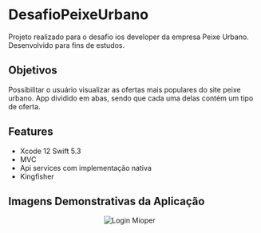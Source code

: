 # DesafioPeixeUrbano

Projeto realizado para o desafio ios developer da empresa Peixe Urbano. Desenvolvido para fins de estudos.

## Objetivos
Possibilitar o usuário visualizar as ofertas mais populares do site peixe urbano. App dividido em abas, sendo que cada uma delas contém um tipo de oferta. 

## Features

- Xcode 12 Swift 5.3
- MVC
- Api services com implementação nativa
- Kingfisher

## Imagens Demonstrativas da Aplicação

<p align="center">
  <img title="Login Mioper" alt="Login Mioper" src="https://user-images.githubusercontent.com/29108604/87450679-310f1780-c5d5-11ea-90ae-2705ceb5826b.gif">
  &emsp;
</p>

